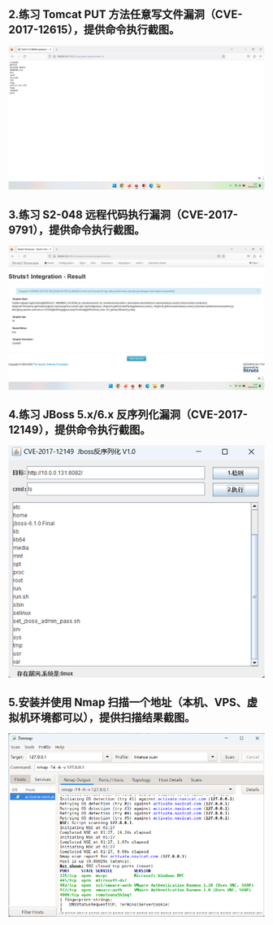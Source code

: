 ## 2.练习 Tomcat PUT 方法任意写文件漏洞（CVE-2017-12615），提供命令执行截图。

![12615](12615.png)

## 3.练习 S2-048 远程代码执行漏洞（CVE-2017-9791），提供命令执行截图。

![9791](9791.png)

## 4.练习 JBoss 5.x/6.x 反序列化漏洞（CVE-2017-12149），提供命令执行截图。

![12149](12149.png)

## 5.安装并使用 Nmap 扫描一个地址（本机、VPS、虚拟机环境都可以），提供扫描结果截图。

![Namp](Namp.png)

